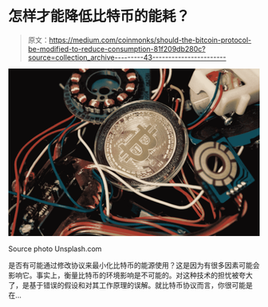 # 怎样才能降低比特币的能耗？

> 原文：<https://medium.com/coinmonks/should-the-bitcoin-protocol-be-modified-to-reduce-consumption-81f209db280c?source=collection_archive---------43----------------------->

![](img/52cf438c28bcb850c0c871ac807913be.png)

Source photo Unsplash.com

是否有可能通过修改协议来最小化比特币的能源使用？这是因为有很多因素可能会影响它。事实上，衡量比特币的环境影响是不可能的。对这种技术的担忧被夸大了，是基于错误的假设和对其工作原理的误解。就比特币协议而言，你很可能是在…